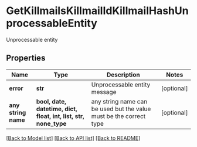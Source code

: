 # GetKillmailsKillmailIdKillmailHashUnprocessableEntity

Unprocessable entity

## Properties
Name | Type | Description | Notes
------------ | ------------- | ------------- | -------------
**error** | **str** | Unprocessable entity message | [optional] 
**any string name** | **bool, date, datetime, dict, float, int, list, str, none_type** | any string name can be used but the value must be the correct type | [optional]

[[Back to Model list]](../README.md#documentation-for-models) [[Back to API list]](../README.md#documentation-for-api-endpoints) [[Back to README]](../README.md)



